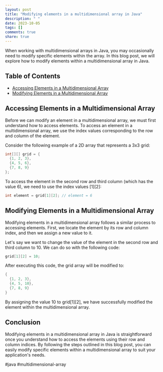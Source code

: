```yaml
---
layout: post
title: "Modifying elements in a multidimensional array in Java"
description: " "
date: 2023-10-05
tags: []
comments: true
share: true
---
```

When working with multidimensional arrays in Java, you may occasionally need to modify specific elements within the array. In this blog post, we will explore how to modify elements within a multidimensional array in Java.

## Table of Contents
- [Accessing Elements in a Multidimensional Array](#accessing-elements-in-a-multidimensional-array)
- [Modifying Elements in a Multidimensional Array](#modifying-elements-in-a-multidimensional-array)

## Accessing Elements in a Multidimensional Array
Before we can modify an element in a multidimensional array, we must first understand how to access elements. To access an element in a multidimensional array, we use the index values corresponding to the row and column of the element.

Consider the following example of a 2D array that represents a 3x3 grid:

```java
int[][] grid = {
  {1, 2, 3},
  {4, 5, 6},
  {7, 8, 9}
};
```

To access the element in the second row and third column (which has the value 6), we need to use the index values [1][2]:

```java
int element = grid[1][2]; // element = 6
```

## Modifying Elements in a Multidimensional Array
Modifying elements in a multidimensional array follows a similar process to accessing elements. First, we locate the element by its row and column index, and then we assign a new value to it.

Let's say we want to change the value of the element in the second row and third column to 10. We can do so with the following code:

```java
grid[1][2] = 10;
```

After executing this code, the grid array will be modified to:

```java
{
  {1, 2, 3},
  {4, 5, 10},
  {7, 8, 9}
}
```

By assigning the value 10 to grid[1][2], we have successfully modified the element within the multidimensional array.

## Conclusion
Modifying elements in a multidimensional array in Java is straightforward once you understand how to access the elements using their row and column indices. By following the steps outlined in this blog post, you can easily modify specific elements within a multidimensional array to suit your application's needs.

#java #multidimensional-array
